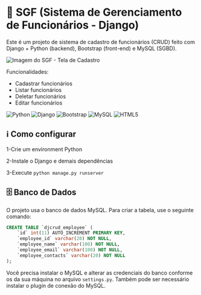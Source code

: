 # 👷 SGF (Sistema de Gerenciamento de Funcionários - Django)

Este é um projeto de sistema de cadastro de funcionários (CRUD) feito com Django + Python (backend), Bootstrap (front-end) e MySQL (SGBD).

![Imagem do SGF - Tela de Cadastro](https://andrewnationdev.vercel.app/img/sgf_crud.png)

Funcionalidades:
- Cadastrar funcionários
- Listar funcionários
- Deletar funcionários
- Editar funcionários

![Python](https://img.shields.io/badge/python-3670A0?style=for-the-badge&logo=python&logoColor=ffdd54)
![Django](https://img.shields.io/badge/django-%23092E20.svg?style=for-the-badge&logo=django&logoColor=white)
![Bootstrap](https://img.shields.io/badge/bootstrap-%238511FA.svg?style=for-the-badge&logo=bootstrap&logoColor=white)
![MySQL](https://img.shields.io/badge/mysql-4479A1.svg?style=for-the-badge&logo=mysql&logoColor=white)
![HTML5](https://img.shields.io/badge/html5-%23E34F26.svg?style=for-the-badge&logo=html5&logoColor=white)

## ℹ Como configurar

1-Crie um environment Python

2-Instale o Django e demais dependências

3-Execute `python manage.py runserver`

## 🗄 Banco de Dados

O projeto usa o banco de dados MySQL. Para criar a tabela, use o seguinte comando:

```sql
CREATE TABLE `djcrud_employee` (
    `id` int(11) AUTO_INCREMENT PRIMARY KEY,
    `employee_id` varchar(20) NOT NULL,
    `employee_name` varchar(100) NOT NULL,
    `employee_email` varchar(100) NOT NULL,
    `employee_contacts` varchar(20) NOT NULL
);
```

Você precisa instalar o MySQL e alterar as credenciais do banco conforme os da sua máquina no arquivo `settings.py`. Também pode ser necessário instalar o plugin de conexão do MySQL.